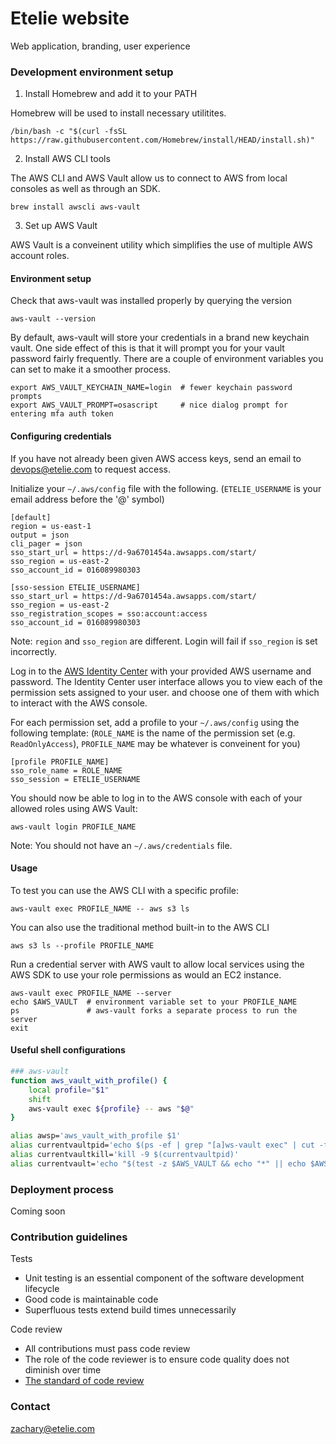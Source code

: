 # Etelie website
Web application, branding, user experience

### Development environment setup
1. Install Homebrew and add it to your PATH

Homebrew will be used to install necessary utilitites.

    /bin/bash -c "$(curl -fsSL https://raw.githubusercontent.com/Homebrew/install/HEAD/install.sh)"

2. Install AWS CLI tools

The AWS CLI and AWS Vault allow us to connect to AWS from local consoles as well as through an SDK.

    brew install awscli aws-vault


3. Set up AWS Vault

AWS Vault is a conveinent utility which simplifies the use of multiple AWS account roles.

#### Environment setup

Check that aws-vault was installed properly by querying the version

    aws-vault --version

By default, aws-vault will store your credentials in a brand new keychain vault. One side effect of this is that it will prompt you for your vault password fairly frequently. There are a couple of environment variables you can set to make it a smoother process.

    export AWS_VAULT_KEYCHAIN_NAME=login  # fewer keychain password prompts
    export AWS_VAULT_PROMPT=osascript     # nice dialog prompt for entering mfa auth token

#### Configuring credentials

If you have not already been given AWS access keys, send an email to devops@etelie.com to request access.

Initialize your `~/.aws/config` file with the following. (`ETELIE_USERNAME` is your email address before the '@' symbol)

```properties
[default]
region = us-east-1
output = json
cli_pager = json
sso_start_url = https://d-9a6701454a.awsapps.com/start/
sso_region = us-east-2
sso_account_id = 016089980303

[sso-session ETELIE_USERNAME]
sso_start_url = https://d-9a6701454a.awsapps.com/start/
sso_region = us-east-2
sso_registration_scopes = sso:account:access
sso_account_id = 016089980303
```

Note: `region` and `sso_region` are different. Login will fail if `sso_region` is set incorrectly.

Log in to the [AWS Identity Center](https://d-9a6701454a.awsapps.com/start/) with your provided AWS username and password. The Identity Center user interface allows you to view each of the permission sets assigned to your user.  and choose one of them with which to interact with the AWS console. 

For each permission set, add a profile to your `~/.aws/config` using the following template: (`ROLE_NAME` is the name of the permission set (e.g. `ReadOnlyAccess`), `PROFILE_NAME` may be whatever is conveinent for you)

```properties
[profile PROFILE_NAME]
sso_role_name = ROLE_NAME
sso_session = ETELIE_USERNAME
```

You should now be able to log in to the AWS console with each of your allowed roles using AWS Vault:

    aws-vault login PROFILE_NAME

Note: You should not have an `~/.aws/credentials` file.

#### Usage

To test you can use the AWS CLI with a specific profile:

    aws-vault exec PROFILE_NAME -- aws s3 ls

You can also use the traditional method built-in to the AWS CLI

    aws s3 ls --profile PROFILE_NAME

Run a credential server with AWS vault to allow local services using the AWS SDK to use your role permissions as would an EC2 instance.

    aws-vault exec PROFILE_NAME --server
    echo $AWS_VAULT  # environment variable set to your PROFILE_NAME
    ps               # aws-vault forks a separate process to run the server
    exit

#### Useful shell configurations

```sh
### aws-vault
function aws_vault_with_profile() {
    local profile="$1"
    shift
    aws-vault exec ${profile} -- aws "$@"
}

alias awsp='aws_vault_with_profile $1'
alias currentvaultpid='echo $(ps -ef | grep "[a]ws-vault exec" | cut -f3 -w)'
alias currentvaultkill='kill -9 $(currentvaultpid)'
alias currentvault='echo "$(test -z $AWS_VAULT && echo "*" || echo $AWS_VAULT) $(currentvaultpid)"'
```

### Deployment process
Coming soon

### Contribution guidelines
Tests
- Unit testing is an essential component of the software development lifecycle
- Good code is maintainable code
- Superfluous tests extend build times unnecessarily

Code review
- All contributions must pass code review
- The role of the code reviewer is to ensure code quality does not diminish over time
- [The standard of code review](https://google.github.io/eng-practices/review/reviewer/standard.html)

### Contact
zachary@etelie.com

